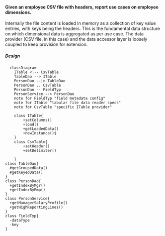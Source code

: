 #### Given an employee CSV file with headers, report use cases on employee dimensions. 
Internally the file content is loaded in memory as a collection of key value entries, with keys being the headers. This is the fundamental data structure
on which dimensional data is aggregated as per use case. The data provider (CSV file, in this case) and the data accessor layer is loosely coupled to keep provision for extension.

##### Design
```mermaid
  classDiagram
    ITable <|-- CsvTable
    TableDao --> ITable
    PersonDao --|> TableDao
    PersonDao .. CsvTable
    PersonDao -- FieldTyp
    PersonService --> PersonDao
    note for FieldTyp "field metadata config"
    note for ITable "tabular file data reader specs"
    note for CsvTable "specific ITable provider"
    
    class ITable{
        +setColumns()
        +load()
        +getLoadedData()
        +newInstance()$
    }
    class CsvTable{
        +setHeader()
        +setDelimiter()
       
    }
class TableDao{
  #getGroupedData()
  #getKeyedData()
}
class PersonDao{
  +getIndexByMgr()
  +getIndexByEmp()
}
class PersonService{
  +getManagerSalaryProfile()
  +getHighReportingLines()
}
class FieldTyp{
  -dataType
  -key
}
    
```
